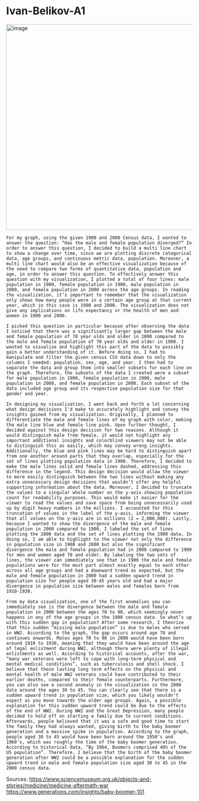 # Ivan-Belikov-A1

<img width="554" alt="image" src="https://user-images.githubusercontent.com/98556759/151647678-f4ec54b3-fb5a-4508-95cb-a87cb9391db1.png">

	For my graph, using the given 1900 and 2000 Census data, I wanted to answer the question: “Has the male and female population diverged?” In order to answer this question, I decided to build a multi line chart to show a change over time, since we are plotting discrete categorical data, age groups, and continuous metric data, population. Moreover, a multi line chart would also be an effective visualization because of the need to compare two forms of quantitative data, population and age, in order to answer this question. To effectively answer this question with my visualization, I plotted a total of four lines: male population in 1900, female population in 1900, male population in 2000, and female population in 2000 across the age groups. In reading the visualization, it’s important to remember that the visualization only shows how many people were in a certain age group at that current year, which in this case is 1900 and 2000. The visualization does not give any implications on life expectancy or the health of men and women in 1900 and 2000. 
	
	I picked this question in particular because after observing the data I noticed that there was a significantly larger gap between the male and female population of 70 year olds and older in 2000 compared to the male and female population of 70 year olds and older in 1900. I wanted to visualize and highlight this part of the data to possibly gain a better understanding of it. Before doing so, I had to manipulate and filter the given census CSV data down to only the columns I needed: population, sex, age, and year. I then had to separate the data and group them into smaller subsets for each line on the graph. Therefore, the subsets of the data I created were a subset for male population in 1900, female population in 1900, male population in 2000, and female population in 2000. Each subset of the data included age group and its respective population size for that gender and year. 
	
	In designing my visualization, I went back and forth a lot concerning what design decisions I'd make to accurately highlight and convey the insights gained from my visualization. Originally, I planned to differentiate the male and female lines of my graph with color, making the male line blue and female line pink. Upon further thought, I decided against this design decision for two reasons. Although it would distinguish male from female, it would not highlight any important additional insights and colorblind viewers may not be able to distinguish this as easily, which may convey wrong insights. Additionally, the blue and pink lines may be hard to distinguish apart from one another around parts that they overlap, especially for the set of lines plotting population data in 1900. Therefore, I decided to make the male lines solid and female lines dashed, addressing this difference in the legend. This design decision would allow the viewer to more easily distinguish between the two lines without making any extra unnecessary design decisions that wouldn’t offer any helpful supporting information about the data. Moreover, I decided to truncate the values to a singular whole number on the y-axis showing population count for readability purposes. This would make it easier for the viewer to read the values and save space from being unnecessarily used up by digit heavy numbers in the millions. I accounted for this truncation of values in the label of the y-axis, informing the viewer that all values on the y-axis are in millions (2 = 2,000,000). Lastly, because I wanted to show the divergence of the male and female population in 2000 compared to 1900, I labeled the set of lines plotting the 2000 data and the set of lines plotting the 1900 data. In doing so, I am able to highlight to the viewer not only the difference in population size in 1900 and 2000 but also the significant divergence the male and female population had in 2000 compared to 1900 for men and women aged 70 and older. By labeling the two sets of lines, the viewer can immediately see that in 1900 the male and female populations were for the most part almost exactly equal to each other across all age groups and had a downward trend as expected, but the male and female population in 2000 had a sudden upward trend in population size for people aged 30-45 years old and had a major divergence in population size between males and females born from 1910-1930. 
	
	From my data visualization, one of the first anomalies you can immediately see is the divergence between the male and female population in 2000 between the ages 70 to 90, which seemingly never happens in any of the age groups in the 1900 census data. So what’s up with this sudden gap in population? After some research, I theorize that this sudden “missing male population” is due to males who served in WW2. According to the graph, the gap occurs around age 70 and continues onwards. Males ages 70 to 90 in 2000 would have been born around 1910 to 1930, meaning that they would have been around the age of legal enlistment during WW2, although there were plenty of illegal enlistments as well. According to historical accounts, after the war, “many war veterans were left to cope with long-term physical and mental medical conditions”, such as tuberculosis and shell shock. I believe that these lasting long term effects on the physical and mental health of male WW2 veterans could have contributed to their earlier deaths, compared to their female counterparts. Furthermore, you can also see a second anomaly in the visualization in the 2000 data around the ages 30 to 45. You can clearly see that there is a sudden upward trend in population size, which you likely wouldn’t expect as you move towards the older age groups. Again, a possible explanation for this sudden upward trend could be due to the effects of the end of WW2. During WW2 and the Great Depression, many people decided to hold off on starting a family due to current conditions. Afterwards, people believed that it was a safe and good time to start the family they had always wanted, giving birth to the baby boomer generation and a massive spike in population. According to the graph, people aged 30 to 45 would have been born around the 1950’s and 1960’s, which was roughly the time of the baby boomer generation. According to historical data, “By 1964, Boomers comprised 40% of the US population”. Therefore, I believe that the birth of the baby boomer generation after WW2 could be a possible explanation for the sudden upward trend in male and female population size aged 30 to 45 in the 2000 census data. 

Sources:
https://www.sciencemuseum.org.uk/objects-and-stories/medicine/medicine-aftermath-war
https://www.generations.com/insights/baby-boomer-101

